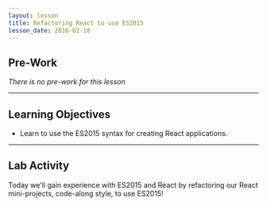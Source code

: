 ```yaml
---
layout: lesson
title: Refactoring React to use ES2015
lesson_date: 2016-02-18
---
```


## Pre-Work

*There is no pre-work for this lesson*

---

## Learning Objectives

- Learn to use the ES2015 syntax for creating React applications.

---

## Lab Activity

Today we'll gain experience with ES2015 and React by refactoring our React mini-projects, code-along style, to use ES2015!
